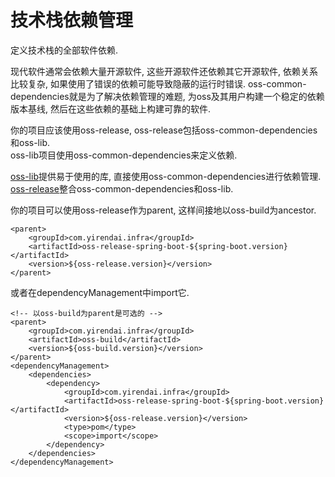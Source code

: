 
# 技术栈依赖管理

定义技术栈的全部软件依赖.  

现代软件通常会依赖大量开源软件, 这些开源软件还依赖其它开源软件, 依赖关系比较复杂, 如果使用了错误的依赖可能导致隐蔽的运行时错误.
oss-common-dependencies就是为了解决依赖管理的难题, 为oss及其用户构建一个稳定的依赖版本基线, 然后在这些依赖的基础上构建可靠的软件.  

你的项目应该使用oss-release, oss-release包括oss-common-dependencies和oss-lib.  
oss-lib项目使用oss-common-dependencies来定义依赖.  

[oss-lib](http://gitlab.internal/infra/oss-lib)提供易于使用的库, 直接使用oss-common-dependencies进行依赖管理.  
[oss-release](http://gitlab.internal/infra/oss-release)整合oss-common-dependencies和oss-lib.  


你的项目可以使用oss-release作为parent, 这样间接地以oss-build为ancestor.

    <parent>
        <groupId>com.yirendai.infra</groupId>
        <artifactId>oss-release-spring-boot-${spring-boot.version}</artifactId>
        <version>${oss-release.version}</version>
    </parent>

或者在dependencyManagement中import它.

    <!-- 以oss-build为parent是可选的 -->
    <parent>
        <groupId>com.yirendai.infra</groupId>
        <artifactId>oss-build</artifactId>
        <version>${oss-build.version}</version>
    </parent>
    <dependencyManagement>
        <dependencies>
            <dependency>
                <groupId>com.yirendai.infra</groupId>
                <artifactId>oss-release-spring-boot-${spring-boot.version}</artifactId>
                <version>${oss-release.version}</version>
                <type>pom</type>
                <scope>import</scope>
            </dependency>
        </dependencies>
    </dependencyManagement>
